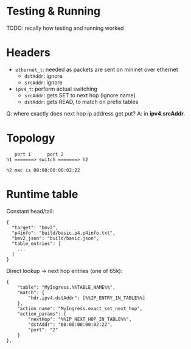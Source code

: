 # Testing & Running
TODO: recally how testing and running worked

# Headers
- `ethernet_t`: needed as packets are sent on mininet over ethernet
	- `dstAddr`: ignore
	- `srcAddr`: ignore
- `ipv4_t`: perform actual switching
	- `srcAddr`: gets SET to next hop (ignore name)
	- `dstAddr`: gets READ, to match on prefix tables

Q: where exactly does next hop ip address get put?
A: in **ipv4.srcAddr**.

# Topology
```
   port 1 	   port 2
h1 =======> switch =======> h2

h2 mac is 08:00:00:00:02:22
```

# Runtime table
Constant head/tail:
```
{
  "target": "bmv2",
  "p4info": "build/basic.p4.p4info.txt",
  "bmv2_json": "build/basic.json",
  "table_entries": [
	...
  ]
}
```
Direct lookup -> next hop entries (one of 65k):
```
{
	"table": "MyIngress.%%TABLE_NAME%%",
	"match": {
		"hdr.ipv4.dstAddr": [%%IP_ENTRY_IN_TABLE%%]
	},
	"action_name": "MyIngress.exact_set_next_hop",
	"action_params": {
		"nextHop": "%%IP_NEXT_HOP_IN_TABLE%%",
		"dstAddr": "08:00:00:00:02:22",
		"port": "2"
	}
},
```
